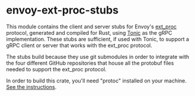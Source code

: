 # envoy-ext-proc-stubs

This module contains the client and server stubs for Envoy's
[ext_proc](https://www.envoyproxy.io/docs/envoy/latest/configuration/http/http_filters/ext_proc_filter)
protocol, generated and compiled for Rust, using 
[Tonic](https://github.com/hyperium/tonic) as the gRPC 
implementation. These stubs are sufficient, if used with Tonic, to support a gRPC
client or server that works with the ext_proc protocol.

The stubs build because they use git submodules in order to integrate with
the four different GitHub repositories that house all the protobuf files
needed to support the ext_proc protocol.

In order to build this crate, you'll need "protoc" installed on your machine.
[See the instructions](https://github.com/protocolbuffers/protobuf#protocol-compiler-installation).
